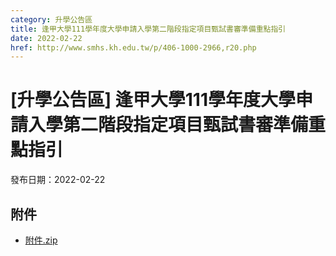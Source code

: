 ```yaml
---
category: 升學公告區
title: 逢甲大學111學年度大學申請入學第二階段指定項目甄試書審準備重點指引
date: 2022-02-22
href: http://www.smhs.kh.edu.tw/p/406-1000-2966,r20.php
---
```


# [升學公告區] 逢甲大學111學年度大學申請入學第二階段指定項目甄試書審準備重點指引

發布日期：2022-02-22

<div><div></div><div></div></div>

## 附件

- [附件.zip](https://www.smhs.kh.edu.tw/app/index.php?Action=downloadfile&file=WVhSMFlXTm9MelUyTDNCMFlWOHlOekF3WHpFMk1qUTJOamhmT1RNM05qa3VlbWx3&fname=DGGGROTSYWQO41XX50LKSWHGRK30OOLKDGUWTSKK4125MLVWKPROVTPOUSSSPKPO)
